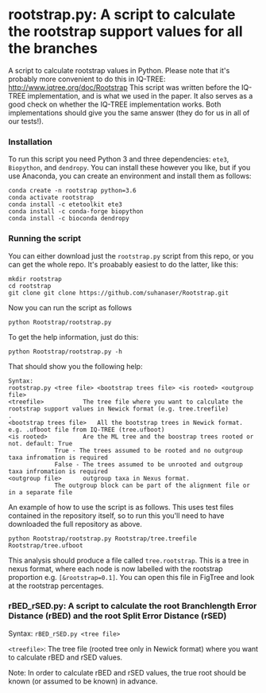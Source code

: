 # rootstrap.py: A script to calculate the rootstrap support values for all the branches
A script to calculate rootstrap values in Python. Please note that it's probably more convenient to do this in IQ-TREE: http://www.iqtree.org/doc/Rootstrap
This script was written before the IQ-TREE implementation, and is what we used in the paper. It also serves as a good check on whether the IQ-TREE implementation works. Both implementations should give you the same answer (they do for us in all of our tests!).
### Installation
To run this script you need Python 3 and three dependencies: `ete3`, `Biopython`, and `dendropy`. You can install these however you like, but if you use Anaconda, you can create an environment and install them as follows:
```
conda create -n rootstrap python=3.6
conda activate rootstrap
conda install -c etetoolkit ete3
conda install -c conda-forge biopython
conda install -c bioconda dendropy
```
### Running the script
You can either download just the `rootstrap.py` script from this repo, or you can get the whole repo. It's proabably easiest to do the latter, like this:
```
mkdir rootstrap
cd rootstrap
git clone git clone https://github.com/suhanaser/Rootstrap.git
```
Now you can run the script as follows
```
python Rootstrap/rootstrap.py
```
To get the help information, just do this:
```
python Rootstrap/rootstrap.py -h
```
That should show you the following help:
```
Syntax:
rootstrap.py <tree file> <bootstrap trees file> <is rooted> <outgroup file>
<treefile>  		 The tree file where you want to calculate the rootstrap support values in Newick format (e.g. tree.treefile)
.
<bootstrap trees file>	 All the bootstrap trees in Newick format. e.g. .ufboot file from IQ-TREE (tree.ufboot)
<is rooted>  		 Are the ML tree and the boostrap trees rooted or not. default: True
			 True - The trees assumed to be rooted and no outgroup taxa infromation is required
			 False - The trees assumed to be unrooted and outgroup taxa infromation is required
<outgroup file> 	 outgroup taxa in Nexus format.
			 The outgroup block can be part of the alignment file or in a separate file
```
An example of how to use the script is as follows. This uses test files contained in the repository itself, so to run this you'll need to have downloaded the full repository as above.
```
python Rootstrap/rootstrap.py Rootstrap/tree.treefile Rootstrap/tree.ufboot
```

This analysis should produce a file called `tree.rootstrap`. This is a tree in nexus format, where each node is now labelled with the rootstrap proportion e.g. `[&rootstrap=0.1]`. You can open this file in FigTree and look at the rootstrap percentages. 

### rBED_rSED.py: A script to calculate the root Branchlength Error Distance (rBED) and the root Split Error Distance (rSED)
Syntax:
`rBED_rSED.py <tree file>`

`<treefile>`: The tree file (rooted tree only in Newick format) where you want to calculate rBED and rSED values.

Note: In order to calculate rBED and rSED values, the true root should be known (or assumed to be known) in advance.
